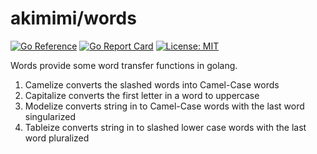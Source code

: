 akimimi/words
======================

[![Go Reference](https://pkg.go.dev/badge/github.com/akimimi/words.svg)](https://pkg.go.dev/github.com/akimimi/words)
[![Go Report Card](https://goreportcard.com/badge/github.com/akimimi/words)](https://goreportcard.com/report/github.com/akimimi/words)
[![License: MIT](https://img.shields.io/badge/License-MIT-yellow.svg)](https://opensource.org/licenses/MIT)

Words provide some word transfer functions in golang.

  1. Camelize converts the slashed words into Camel-Case words
  2. Capitalize converts the first letter in a word to uppercase 
  3. Modelize converts string in to Camel-Case words with the last word singularized
  4. Tableize converts string in to slashed lower case words with the last word pluralized


